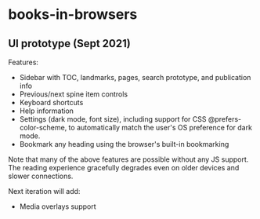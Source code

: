 # books-in-browsers
 
## UI prototype (Sept 2021)

Features: 

* Sidebar with TOC, landmarks, pages, search prototype, and publication info
* Previous/next spine item controls
* Keyboard shortcuts
* Help information
* Settings (dark mode, font size), including support for CSS @prefers-color-scheme, to automatically match the user's OS preference for dark mode.
* Bookmark any heading using the browser's built-in bookmarking

Note that many of the above features are possible without any JS support. The reading experience gracefully degrades even on older devices and slower connections. 

Next iteration will add:

* Media overlays support